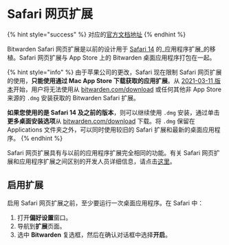 # Safari 网页扩展

{% hint style="success" %}
对应的[官方文档地址](https://bitwarden.com/help/article/install-safari-app-extension/)
{% endhint %}

Bitwarden Safari 网页扩展是以前的设计用于 [Safari 14](https://developer.apple.com/documentation/safariservices/safari\_web\_extensions/converting\_a\_safari\_app\_extension\_to\_a\_safari\_web\_extension?language=objc) 的_应用程序扩展_的移植。Safari 网页扩展与 App Store 上的 Bitwarden 桌面应用程序打包在一起。

{% hint style="info" %}
由于苹果公司的更改，Safari 现在限制 Safari 网页扩展的使用，**只能使用通过 Mac App Store 下载获取的应用扩展**。从 [2021-03-11 版本](../../release-notes.md#2021-03-11)开始，用户将无法使用从 [bitwarden.com/download](https://bitwarden.com/download) 或任何其他非 App Store 来源的 `.dmg` 安装获取的 Bitwarden Safari 扩展。

**如果您使用的是 Safari 14 及之前的版本**，则可以继续使用 `.dmg` 安装，通过单击**更多桌面安装选项**从 [bitwarden.com/download](https://bitwarden.com/download) 下载。将 `.dmg` 保留在 Applications 文件夹之外，可以同时使用较旧的 Safari 扩展和最新的桌面应用程序。
{% endhint %}

Safari 网页扩展具有与以前的应用程序扩展完全相同的功能。有关 Safari 网页扩展和应用程序扩展之间区别的开发人员详细信息，请点击[这里](https://developer.apple.com/documentation/safariservices/safari\_web\_extensions/converting\_a\_safari\_app\_extension\_to\_a\_safari\_web\_extension?language=objc)。

## 启用扩展 <a href="#enable-the-extension" id="enable-the-extension"></a>

启用 Safari 网页扩展之前，至少要运行一次桌面应用程序。在 Safari 中：

1. 打开**偏好设置**窗口。
2. 导航到**扩展**页面。
3. 选中 **Bitwarden** 复选框，然后在确认对话框中选择**开启**。
